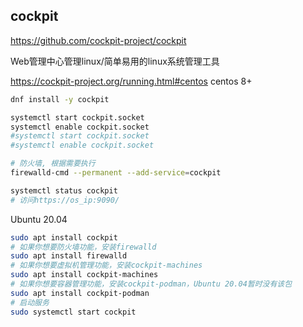 

## cockpit
https://github.com/cockpit-project/cockpit

Web管理中心管理linux/简单易用的linux系统管理工具

https://cockpit-project.org/running.html#centos
centos 8+
```sh
dnf install -y cockpit

systemctl start cockpit.socket
systemctl enable cockpit.socket
#systemctl start cockpit.socket
#systemctl enable cockpit.socket

# 防火墙, 根据需要执行
firewalld-cmd --permanent --add-service=cockpit

systemctl status cockpit
# 访问https://os_ip:9090/
```

Ubuntu 20.04
```sh
sudo apt install cockpit
# 如果你想要防火墙功能，安装firewalld
sudo apt install firewalld
# 如果你想要虚拟机管理功能，安装cockpit-machines
sudo apt install cockpit-machines
# 如果你想要容器管理功能，安装cockpit-podman，Ubuntu 20.04暂时没有该包
sudo apt install cockpit-podman
# 启动服务
sudo systemctl start cockpit
```